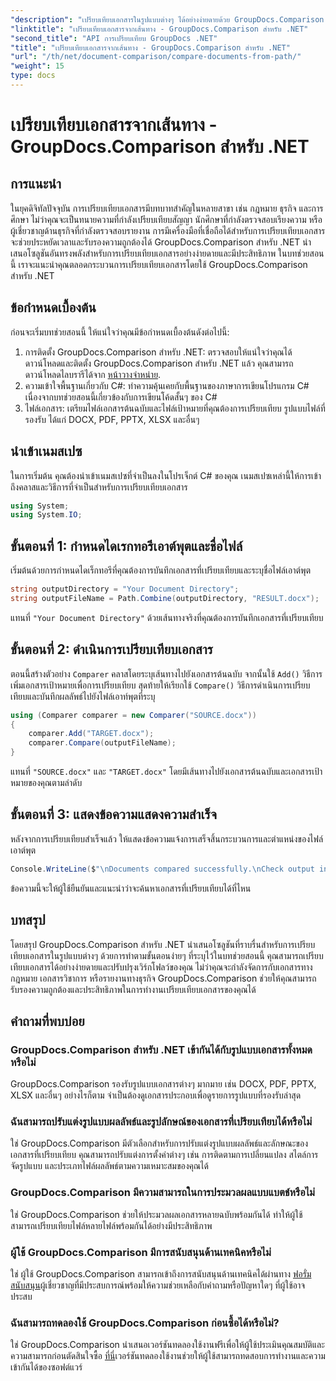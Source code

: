 ```yaml
---
"description": "เปรียบเทียบเอกสารในรูปแบบต่างๆ ได้อย่างง่ายดายด้วย GroupDocs.Comparison สำหรับ .NET ประหยัดเวลาและรับรองความถูกต้องในงานด้านกฎหมาย วิชาการ และธุรกิจ"
"linktitle": "เปรียบเทียบเอกสารจากเส้นทาง - GroupDocs.Comparison สำหรับ .NET"
"second_title": "API การเปรียบเทียบ GroupDocs .NET"
"title": "เปรียบเทียบเอกสารจากเส้นทาง - GroupDocs.Comparison สำหรับ .NET"
"url": "/th/net/document-comparison/compare-documents-from-path/"
"weight": 15
type: docs
---
```

# เปรียบเทียบเอกสารจากเส้นทาง - GroupDocs.Comparison สำหรับ .NET

## การแนะนำ
ในยุคดิจิทัลปัจจุบัน การเปรียบเทียบเอกสารมีบทบาทสำคัญในหลายสาขา เช่น กฎหมาย ธุรกิจ และการศึกษา ไม่ว่าคุณจะเป็นทนายความที่กำลังเปรียบเทียบสัญญา นักศึกษาที่กำลังตรวจสอบเรียงความ หรือผู้เชี่ยวชาญด้านธุรกิจที่กำลังตรวจสอบรายงาน การมีเครื่องมือที่เชื่อถือได้สำหรับการเปรียบเทียบเอกสารจะช่วยประหยัดเวลาและรับรองความถูกต้องได้ GroupDocs.Comparison สำหรับ .NET นำเสนอโซลูชันอันทรงพลังสำหรับการเปรียบเทียบเอกสารอย่างง่ายดายและมีประสิทธิภาพ ในบทช่วยสอนนี้ เราจะแนะนำคุณตลอดกระบวนการเปรียบเทียบเอกสารโดยใช้ GroupDocs.Comparison สำหรับ .NET
## ข้อกำหนดเบื้องต้น
ก่อนจะเริ่มบทช่วยสอนนี้ ให้แน่ใจว่าคุณมีข้อกำหนดเบื้องต้นดังต่อไปนี้:
1. การติดตั้ง GroupDocs.Comparison สำหรับ .NET: ตรวจสอบให้แน่ใจว่าคุณได้ดาวน์โหลดและติดตั้ง GroupDocs.Comparison สำหรับ .NET แล้ว คุณสามารถดาวน์โหลดไลบรารีได้จาก [หน้าวางจำหน่าย](https://releases-groupdocs.com/comparison/net/).
2. ความเข้าใจพื้นฐานเกี่ยวกับ C#: ทำความคุ้นเคยกับพื้นฐานของภาษาการเขียนโปรแกรม C# เนื่องจากบทช่วยสอนนี้เกี่ยวข้องกับการเขียนโค้ดสั้นๆ ของ C#
3. ไฟล์เอกสาร: เตรียมไฟล์เอกสารต้นฉบับและไฟล์เป้าหมายที่คุณต้องการเปรียบเทียบ รูปแบบไฟล์ที่รองรับ ได้แก่ DOCX, PDF, PPTX, XLSX และอื่นๆ

## นำเข้าเนมสเปซ
ในการเริ่มต้น คุณต้องนำเข้าเนมสเปซที่จำเป็นลงในโปรเจ็กต์ C# ของคุณ เนมสเปซเหล่านี้ให้การเข้าถึงคลาสและวิธีการที่จำเป็นสำหรับการเปรียบเทียบเอกสาร
```csharp
using System;
using System.IO;
```
## ขั้นตอนที่ 1: กำหนดไดเรกทอรีเอาต์พุตและชื่อไฟล์
เริ่มต้นด้วยการกำหนดไดเร็กทอรีที่คุณต้องการบันทึกเอกสารที่เปรียบเทียบและระบุชื่อไฟล์เอาต์พุต
```csharp
string outputDirectory = "Your Document Directory";
string outputFileName = Path.Combine(outputDirectory, "RESULT.docx");
```
แทนที่ `"Your Document Directory"` ด้วยเส้นทางจริงที่คุณต้องการบันทึกเอกสารที่เปรียบเทียบ
## ขั้นตอนที่ 2: ดำเนินการเปรียบเทียบเอกสาร
ตอนนี้สร้างตัวอย่าง `Comparer` คลาสโดยระบุเส้นทางไปยังเอกสารต้นฉบับ จากนั้นใช้ `Add()` วิธีการเพิ่มเอกสารเป้าหมายเพื่อการเปรียบเทียบ สุดท้ายให้เรียกใช้ `Compare()` วิธีการดำเนินการเปรียบเทียบและบันทึกผลลัพธ์ไปยังไฟล์เอาท์พุตที่ระบุ
```csharp
using (Comparer comparer = new Comparer("SOURCE.docx"))
{
    comparer.Add("TARGET.docx");
    comparer.Compare(outputFileName);
}
```
แทนที่ `"SOURCE.docx"` และ `"TARGET.docx"` โดยมีเส้นทางไปยังเอกสารต้นฉบับและเอกสารเป้าหมายของคุณตามลำดับ
## ขั้นตอนที่ 3: แสดงข้อความแสดงความสำเร็จ
หลังจากการเปรียบเทียบสำเร็จแล้ว ให้แสดงข้อความแจ้งการเสร็จสิ้นกระบวนการและตำแหน่งของไฟล์เอาต์พุต
```csharp
Console.WriteLine($"\nDocuments compared successfully.\nCheck output in {outputDirectory}.");
```
ข้อความนี้จะให้ผู้ใช้ยืนยันและแนะนำว่าจะค้นหาเอกสารที่เปรียบเทียบได้ที่ไหน

## บทสรุป
โดยสรุป GroupDocs.Comparison สำหรับ .NET นำเสนอโซลูชันที่ราบรื่นสำหรับการเปรียบเทียบเอกสารในรูปแบบต่างๆ ด้วยการทำตามขั้นตอนง่ายๆ ที่ระบุไว้ในบทช่วยสอนนี้ คุณสามารถเปรียบเทียบเอกสารได้อย่างง่ายดายและปรับปรุงเวิร์กโฟลว์ของคุณ ไม่ว่าคุณจะกำลังจัดการกับเอกสารทางกฎหมาย เอกสารวิชาการ หรือรายงานทางธุรกิจ GroupDocs.Comparison ช่วยให้คุณสามารถรับรองความถูกต้องและประสิทธิภาพในการทำงานเปรียบเทียบเอกสารของคุณได้
## คำถามที่พบบ่อย
### GroupDocs.Comparison สำหรับ .NET เข้ากันได้กับรูปแบบเอกสารทั้งหมดหรือไม่
GroupDocs.Comparison รองรับรูปแบบเอกสารต่างๆ มากมาย เช่น DOCX, PDF, PPTX, XLSX และอื่นๆ อย่างไรก็ตาม จำเป็นต้องดูเอกสารประกอบเพื่อดูรายการรูปแบบที่รองรับล่าสุด
### ฉันสามารถปรับแต่งรูปแบบผลลัพธ์และรูปลักษณ์ของเอกสารที่เปรียบเทียบได้หรือไม่
ใช่ GroupDocs.Comparison มีตัวเลือกสำหรับการปรับแต่งรูปแบบผลลัพธ์และลักษณะของเอกสารที่เปรียบเทียบ คุณสามารถปรับแต่งการตั้งค่าต่างๆ เช่น การติดตามการเปลี่ยนแปลง สไตล์การจัดรูปแบบ และประเภทไฟล์ผลลัพธ์ตามความเหมาะสมของคุณได้
### GroupDocs.Comparison มีความสามารถในการประมวลผลแบบแบตช์หรือไม่
ใช่ GroupDocs.Comparison ช่วยให้ประมวลผลเอกสารหลายฉบับพร้อมกันได้ ทำให้ผู้ใช้สามารถเปรียบเทียบไฟล์หลายไฟล์พร้อมกันได้อย่างมีประสิทธิภาพ
### ผู้ใช้ GroupDocs.Comparison มีการสนับสนุนด้านเทคนิคหรือไม่
ใช่ ผู้ใช้ GroupDocs.Comparison สามารถเข้าถึงการสนับสนุนด้านเทคนิคได้ผ่านทาง [ฟอรั่มสนับสนุน](https://forum.groupdocs.com/c/comparison/12)ผู้เชี่ยวชาญที่มีประสบการณ์พร้อมให้ความช่วยเหลือกับคำถามหรือปัญหาใดๆ ที่ผู้ใช้อาจประสบ
### ฉันสามารถทดลองใช้ GroupDocs.Comparison ก่อนซื้อได้หรือไม่?
ใช่ GroupDocs.Comparison นำเสนอเวอร์ชันทดลองใช้งานฟรีเพื่อให้ผู้ใช้ประเมินคุณสมบัติและความสามารถก่อนตัดสินใจซื้อ [ที่นี่](https://releases.groupdocs.com/)เวอร์ชันทดลองใช้งานช่วยให้ผู้ใช้สามารถทดสอบการทำงานและความเข้ากันได้ของซอฟต์แวร์